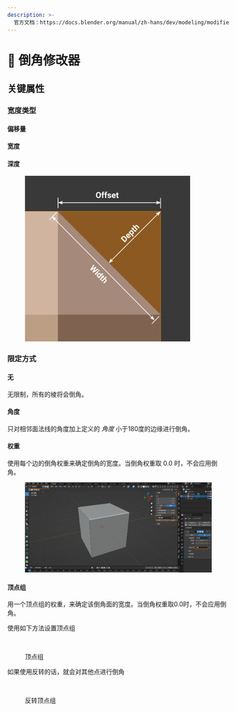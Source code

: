 ```yaml
---
description: >-
  官方文档：https://docs.blender.org/manual/zh-hans/dev/modeling/modifiers/generate/bevel.html
---
```


# 📀 倒角修改器

## 关键属性

### 宽度类型

#### 偏移量

#### 宽度

#### 深度

<figure><img src="../.gitbook/assets/image (1) (1) (1) (1).png" alt="" width="375"><figcaption></figcaption></figure>

### 限定方式

#### 无

无限制，所有的棱将会倒角。

#### 角度

只对相邻面法线的角度加上定义的 _角度_ 小于180度的边缘进行倒角。

#### 权重

使用每个边的倒角权重来确定倒角的宽度。当倒角权重取 0.0 时，不会应用倒角。

<figure><img src="../.gitbook/assets/image (6).png" alt=""><figcaption></figcaption></figure>

#### 顶点组

用一个顶点组的权重，来确定该倒角面的宽度。当倒角权重取0.0时，不会应用倒角。

使用如下方法设置顶点组

<figure><img src="../.gitbook/assets/Kapture 2023-10-12 at 08.01.33.gif" alt=""><figcaption><p>顶点组</p></figcaption></figure>

如果使用反转的话，就会对其他点进行倒角

<figure><img src="../.gitbook/assets/Kapture 2023-10-12 at 07.50.35.gif" alt=""><figcaption><p>反转顶点组</p></figcaption></figure>




